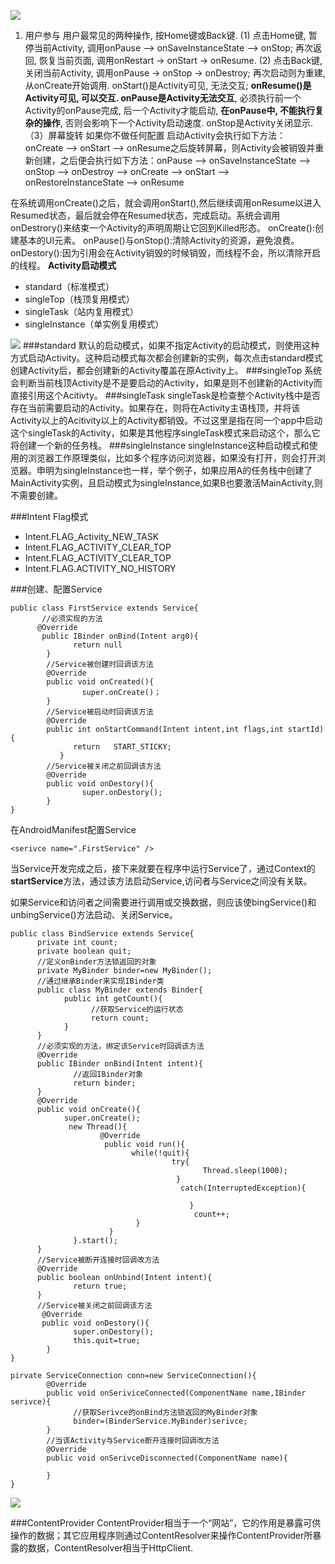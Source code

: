 ![](http://upload-images.jianshu.io/upload_images/1990324-51cbd2b56aa0a037.png?imageMogr2/auto-orient/strip%7CimageView2/2/w/1240)
1. 用户参与
用户最常见的两种操作, 按Home键或Back键.
(1) 点击Home键, 暂停当前Activity, 调用onPause –> onSaveInstanceState –> onStop; 再次返回, 恢复当前页面, 调用onRestart -> onStart -> onResume.
(2) 点击Back键, 关闭当前Activity, 调用onPause -> onStop -> onDestroy; 再次启动则为重建, 从onCreate开始调用.
onStart()是Activity可见, 无法交互; **onResume()是Activity可见, 可以交互. onPause是Activity无法交互**, 必须执行前一个Activity的onPause完成, 后一个Activity才能启动, **在onPause中, 不能执行复杂的操作**, 否则会影响下一个Activity启动速度. onStop是Activity关闭显示.
（3）屏幕旋转
如果你不做任何配置
启动Activity会执行如下方法：
onCreate –> onStart –> onResume之后旋转屏幕，则Activity会被销毁并重新创建，之后便会执行如下方法：onPause –> onSaveInstanceState –> onStop –> onDestroy –> onCreate –> onStart –> onRestoreInstanceState –> onResume

在系统调用onCreate()之后，就会调用onStart(),然后继续调用onResume以进入Resumed状态，最后就会停在Resumed状态，完成启动。系统会调用onDestrory()来结束一个Activity的声明周期让它回到Killed形态。
onCreate():创建基本的UI元素。
onPause()与onStop():清除Activity的资源，避免浪费。
onDestory():因为引用会在Activity销毁的时候销毁，而线程不会，所以清除开启的线程。
**Activity启动模式**
+ standard（标准模式）
+ singleTop（栈顶复用模式）
+ singleTask（站内复用模式）
+ singleInstance（单实例复用模式）


![](http://upload-images.jianshu.io/upload_images/1990324-849ac7b1b7eee439.png?imageMogr2/auto-orient/strip%7CimageView2/2/w/1240)
###standard
默认的启动模式，如果不指定Activity的启动模式，则使用这种方式启动Activity。这种启动模式每次都会创建新的实例，每次点击standard模式创建Activity后，都会创建新的Activity覆盖在原Activity上。
###singleTop
系统会判断当前栈顶Activity是不是要启动的Activity，如果是则不创建新的Activity而直接引用这个Acitivty。
###singleTask
singleTask是检查整个Activity栈中是否存在当前需要启动的Activity。如果存在，则将在Activity主语栈顶，并将该Activity以上的Acitivity以上的Activity都销毁。不过这里是指在同一个app中启动这个singleTask的Activity，如果是其他程序singleTask模式来启动这个，那么它将创建一个新的任务栈。
###singleInstance
singleInstance这种启动模式和使用的浏览器工作原理类似，比如多个程序访问浏览器，如果没有打开，则会打开浏览器。申明为singleInstance也一样，举个例子，如果应用A的任务栈中创建了MainActivity实例，且启动模式为singleInstance,如果B也要激活MainActivity,则不需要创建。

###Intent Flag模式
+ Intent.FLAG_Activity_NEW_TASK 
+ Intent.FLAG_ACTIVITY_CLEAR_TOP
+ Intent.FLAG_ACTIVITY_CLEAR_TOP
+ Intent.FLAG.ACTIVITY_NO_HISTORY

###创建、配置Service
```
public class FirstService extends Service{
       //必须实现的方法
      @Override
       public IBinder onBind(Intent arg0){
              return null
        }
        //Service被创建时回调该方法
        @Override
        public void onCreated(){
                super.onCreate()；
        }
        //Service被启动时回调该方法
        @Override
        public int onStartCommand(Intent intent,int flags,int startId){
              return   START_STICKY;
           }
        //Service被关闭之前回调该方法
        @Override
        public void onDestory(){
                super.onDestory();
        }
}
```
在AndroidManifest配置Service
```
<serivce name=".FirstService" />
```
当Service开发完成之后，接下来就要在程序中运行Service了，通过Context的**startService**方法，通过该方法启动Service,访问者与Service之间没有关联。

如果Service和访问者之间需要进行调用或交换数据，则应该使bingService()和unbingService()方法启动、关闭Service。
```
public class BindService extends Service{
      private int count;
      private boolean quit;
      //定义onBinder方法锁返回的对象
      private MyBinder binder=new MyBinder();
      //通过继承Binder来实现IBinder类
      public class MyBinder extends Binder{
            public int getCount(){
                  //获取Service的运行状态
                  return count; 
            } 
      }
      //必须实现的方法，绑定该Service时回调该方法
      @Override
      public IBinder onBind(Intent intent){
              //返回IBinder对象
              return binder;
      }
      @Override
      public void onCreate(){
            super.onCreate();  
             new Thread(){
                    @Override
                     public void run(){
                           while(!quit){
                                    try{
                                           Thread.sleep(1000);
                                     }
                                      catch(InterruptedException){
                                                  
                                        }
                                         count++;
                            }
                      }
              }.start();
      }
      //Service被断开连接时回调改方法
      @Override
      public boolean onUnbind(Intent intent){
              return true;
      } 
      //Service被关闭之前回调该方法
       @Override
       public void onDestory(){
              super.onDestory();
              this.quit=true;
        }
}

pirvate ServiceConnection conn=new ServiceConnection(){
        @Override
        public void onSeriviceConnected(ComponentName name,IBinder serivce){
              //获取Serivce的onBind方法锁返回的MyBinder对象
              binder=(BinderService.MyBinder)serivce;
        }
        //当该Activity与Service断开连接时回调改方法
        @Override
        public void onSerivceDisconnected(ComponentName name){
                
        }
}
```

![](http://upload-images.jianshu.io/upload_images/1990324-8f94dc67b1a58fb7.png?imageMogr2/auto-orient/strip%7CimageView2/2/w/1240)

###ContentProvider
ContentProvider相当于一个“网站”，它的作用是暴露可供操作的数据；其它应用程序则通过ContentResolver来操作ContentProvider所暴露的数据，ContentResolver相当于HttpClient.
